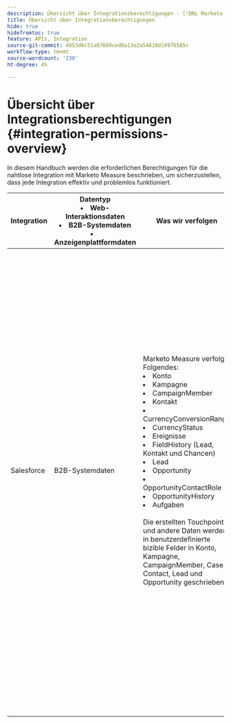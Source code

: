 ```yaml
---
description: Übersicht über Integrationsberechtigungen - [!DNL Marketo Measure] - Produktdokumentation
title: Übersicht über Integrationsberechtigungen
hide: true
hidefromtoc: true
feature: APIs, Integration
source-git-commit: 4953d6c51a87669ced0a13e2a54810d14976585c
workflow-type: tm+mt
source-wordcount: '239'
ht-degree: 4%

---
```


# Übersicht über Integrationsberechtigungen {#integration-permissions-overview}

In diesem Handbuch werden die erforderlichen Berechtigungen für die nahtlose Integration mit Marketo Measure beschrieben, um sicherzustellen, dass jede Integration effektiv und problemlos funktioniert.

<table>
<thead>
  <tr>
    <th>Integration</th>
    <th>Datentyp
    <li>Web-Interaktionsdaten</li>
    <li>B2B-Systemdaten</li>
    <li>Anzeigenplattformdaten</li></th>
    <th>Was wir verfolgen</th>
    <th>Berechtigungsanforderungen</th>
  </tr>
</thead>
<tbody>
  <tr>
    <td>Salesforce</td>
    <td>B2B-Systemdaten    
</td>
    <td>Marketo Measure verfolgt Folgendes:
    <br>
    <li>Konto</li>
<li>Kampagne</li>
<li>CampaignMember</li>
<li>Kontakt</li>
<li>CurrencyConversionRange</li>
<li>CurrencyStatus</li>
<li>Ereignisse</li>
<li>FieldHistory (Lead, Kontakt und Chancen)</li>
<li>Lead</li>
<li>Opportunity</li>
<li>OpportunityContactRole</li>
<li>OpportunityHistory</li>
<li>Aufgaben</li>
<br>
Die erstellten Touchpoints und andere Daten werden in benutzerdefinierte bizible Felder in Konto, Kampagne, CampaignMember, Case, Contact, Lead und Opportunity geschrieben.</td>
    <td><b>Salesforce-Benutzerberechtigungen (erforderlich)</b>
    <br>
    <b>Marketo Measure-Administratorberechtigungssatz für dedizierte Benutzer:</b> Erlauben Sie dem SFDC-Administrator, CRUD-Vorgänge auf Marketo durchzuführen, um Objekte zu messen.
    <br>
    <b>Berechtigungssatz für konvertierte Leads anzeigen und bearbeiten:</b> Dadurch kann Marketo Measure Leads dekorieren, nachdem sie in Kontakte konvertiert wurden.
    <br>
    <b>Salesforce Marketing User Checkbox:</b> Über das Kontrollkästchen Marketing-Benutzer können Benutzer Kampagnen erstellen und die Assistenten zum Importieren von Kampagnen verwenden.
    <br>
    <b>Marketo Measure Standard-Benutzer:</b> Ermöglicht dem Benutzer das Lesen von Datensätzen aus Marketo Measure-Objekten.
    <p>
    <b>Salesforce Standard-Feldberechtigungen</b>
    <a href="/help/configuration-and-setup/marketo-measure-and-salesforce/how-marketo-measure-and-salesforce-interact.md">Salesforce-Standardobjekte und Zugriff</a>
    <p>
    <b>Berechtigungen für benutzerdefinierte Salesforce-Felder</b>
    <br>
    Wir bieten Funktionseinstellungen für benutzerdefinierte Salesforce-Felder, die Kunden verwenden können. Wenn diese Funktionseinstellungen definiert sind, benötigen wir READ-Zugriff auf jedes Salesforce-Feld, das in der Funktionseinstellung gespeichert wurde (wenn z. B. der Wert der Einstellung CustomLeadSourceField gleich "LeadSource__c"ist, benötigen wir READ-Zugriff auf dieses Feld).
    </td>
  </tr>
  <tr>
    <td></td>
    <td></td>
    <td></td>
    <td></td>
  </tr>
  <tr>
    <td></td>
    <td></td>
    <td></td>
    <td></td>
  </tr>
  <tr>
    <td></td>
    <td></td>
    <td></td>
    <td></td>
  </tr>
  <tr>
    <td></td>
    <td></td>
    <td></td>
    <td></td>
  </tr>
  <tr>
    <td></td>
    <td></td>
    <td></td>
    <td></td>
  </tr>
  <tr>
    <td></td>
    <td></td>
    <td></td>
    <td></td>
  </tr>
  <tr>
    <td></td>
    <td></td>
    <td></td>
    <td></td>
  </tr>
  <tr>
    <td></td>
    <td></td>
    <td></td>
    <td></td>
  </tr>
  <tr>
    <td></td>
    <td></td>
    <td></td>
    <td></td>
  </tr>
</tbody>
</table>
